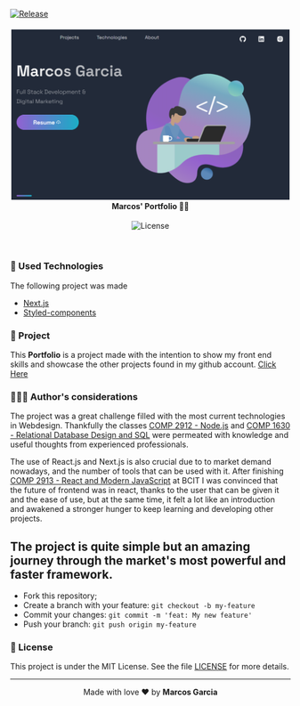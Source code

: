 [![Release](https://github.com/yamgarcia/Portfolio/actions/workflows/nextjs.yml/badge.svg)](https://github.com/yamgarcia/Portfolio/actions/workflows/nextjs.yml)

<h4 align="center">
<a href="https://marcos-portfolio.herokuapp.com/" ><img src="./public/images/portfolio.png" width="500px" /><br></a>
 <b>Marcos' Portfolio</b> 🦸‍♂️
</h4>
<p align="center">
  <img alt="License" src="https://img.shields.io/badge/license-MIT-red">
</p>
<br>

### :rocket: Used Technologies

The following project was made

- [Next.js](https://nextjs.org/)
- [Styled-components](https://styled-components.com/)

### :muscle: Project

This <b>Portfolio</b> is a project made with the intention to show my front end skills and showcase the other projects found in my github account. [Click Here](https://yamgarcia.github.io/Portfolio/)

### 🙋🏽‍♂️ Author's considerations

The project was a great challenge filled with the most current technologies in Webdesign. Thankfully the classes [COMP 2912 - Node.js](https://www.bcit.ca/study/courses/comp2912) and [COMP 1630 - Relational Database Design and SQL](https://www.bcit.ca/study/courses/comp1630) were permeated with knowledge and useful thoughts from experienced professionals.

The use of React.js and Next.js is also crucial due to to market demand nowadays, and the number of tools that can be used with it.
After finishing [COMP 2913 - React and Modern JavaScript](https://www.bcit.ca/study/courses/comp2913) at BCIT I was convinced that the future of frontend was in react, thanks to the user that can be given it and the ease of use, but at the same time, it felt a lot like an introduction and awakened a stronger hunger to keep learning and developing other projects.

The project is quite simple but an amazing journey through the market's most powerful and faster framework.
---

- Fork this repository;
- Create a branch with your feature: `git checkout -b my-feature`
- Commit your changes: `git commit -m 'feat: My new feature'`
- Push your branch: `git push origin my-feature`

### :memo: License

This project is under the MIT License. See the file [LICENSE](LICENSE.md) for more details.

---

<p align="center">Made with love ❤️ by <b><a src="https://github.com/yamgarcia">Marcos Garcia</a></b></p>
